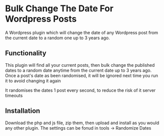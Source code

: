 # Bulk Change The Date For Wordpress Posts

A Wordpress plugin which will change the date of any Wordpress post from the current date to a random one up to 3 years ago.

## Functionality

This plugin will find all your current posts, then bulk change the published dates to a random date anytime from the current date up to 3 years ago. Once a post's date as been randomised, it will be ignored next time you run it to avoid changing it again

It randomises the dates 1 post every second, to reduce the risk of it server timeouts 

## Installation

Download the php and js file, zip them, then upload and install as you would any other plugin. The settings can be fonud in tools -> Randomize Dates
